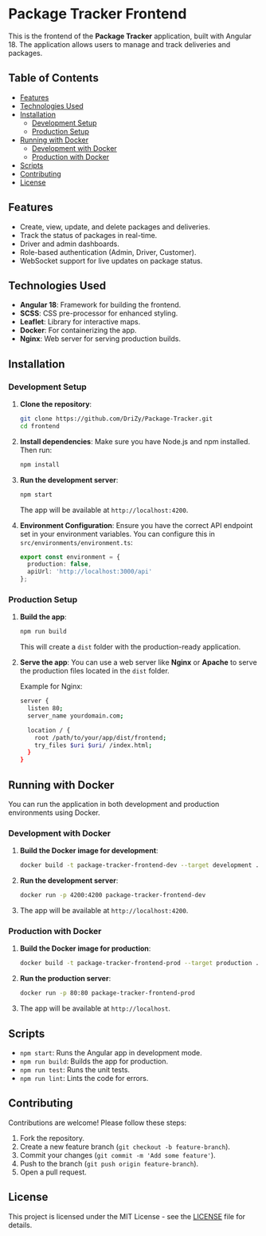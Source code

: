 # Package Tracker Frontend

This is the frontend of the **Package Tracker** application, built with Angular 18. The application allows users to manage and track deliveries and packages.

## Table of Contents

- [Features](#features)
- [Technologies Used](#technologies-used)
- [Installation](#installation)
  - [Development Setup](#development-setup)
  - [Production Setup](#production-setup)
- [Running with Docker](#running-with-docker)
  - [Development with Docker](#development-with-docker)
  - [Production with Docker](#production-with-docker)
- [Scripts](#scripts)
- [Contributing](#contributing)
- [License](#license)

## Features

- Create, view, update, and delete packages and deliveries.
- Track the status of packages in real-time.
- Driver and admin dashboards.
- Role-based authentication (Admin, Driver, Customer).
- WebSocket support for live updates on package status.

## Technologies Used

- **Angular 18**: Framework for building the frontend.
- **SCSS**: CSS pre-processor for enhanced styling.
- **Leaflet**: Library for interactive maps.
- **Docker**: For containerizing the app.
- **Nginx**: Web server for serving production builds.

## Installation

### Development Setup

1. **Clone the repository**:
    ```bash
    git clone https://github.com/DriZy/Package-Tracker.git
    cd frontend
    ```

2. **Install dependencies**:
   Make sure you have Node.js and npm installed. Then run:
    ```bash
    npm install
    ```

3. **Run the development server**:
    ```bash
    npm start
    ```
   The app will be available at `http://localhost:4200`.

4. **Environment Configuration**:
   Ensure you have the correct API endpoint set in your environment variables. You can configure this in `src/environments/environment.ts`:
    ```typescript
    export const environment = {
      production: false,
      apiUrl: 'http://localhost:3000/api'
    };
    ```

### Production Setup

1. **Build the app**:
    ```bash
    npm run build
    ```
   This will create a `dist` folder with the production-ready application.

2. **Serve the app**:
   You can use a web server like **Nginx** or **Apache** to serve the production files located in the `dist` folder.

   Example for Nginx:
    ```bash
    server {
      listen 80;
      server_name yourdomain.com;

      location / {
        root /path/to/your/app/dist/frontend;
        try_files $uri $uri/ /index.html;
      }
    }
    ```

## Running with Docker

You can run the application in both development and production environments using Docker.

### Development with Docker

1. **Build the Docker image for development**:
    ```bash
    docker build -t package-tracker-frontend-dev --target development .
    ```

2. **Run the development server**:
    ```bash
    docker run -p 4200:4200 package-tracker-frontend-dev
    ```

3. The app will be available at `http://localhost:4200`.

### Production with Docker

1. **Build the Docker image for production**:
    ```bash
    docker build -t package-tracker-frontend-prod --target production .
    ```

2. **Run the production server**:
    ```bash
    docker run -p 80:80 package-tracker-frontend-prod
    ```

3. The app will be available at `http://localhost`.

## Scripts

- `npm start`: Runs the Angular app in development mode.
- `npm run build`: Builds the app for production.
- `npm run test`: Runs the unit tests.
- `npm run lint`: Lints the code for errors.

## Contributing

Contributions are welcome! Please follow these steps:

1. Fork the repository.
2. Create a new feature branch (`git checkout -b feature-branch`).
3. Commit your changes (`git commit -m 'Add some feature'`).
4. Push to the branch (`git push origin feature-branch`).
5. Open a pull request.

## License

This project is licensed under the MIT License - see the [LICENSE](LICENSE) file for details.
